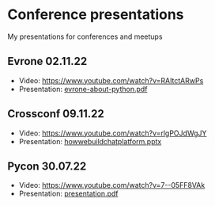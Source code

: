 # Conference presentations
My presentations for conferences and meetups

## Evrone 02.11.22
* Video: https://www.youtube.com/watch?v=RAItctARwPs
* Presentation: [evrone-about-python.pdf](./evrone-02.11.22/evrone-about-python.pdf)

## Crossconf 09.11.22
* Video: https://www.youtube.com/watch?v=rlgPOJdWgJY
* Presentation: [howwebuildchatplatform.pptx](./crossconf-09.09.22/howwebuildchatplatform.pptx)

## Pycon 30.07.22
* Video: https://www.youtube.com/watch?v=7--05FF8VAk
* Presentation: [presentation.pdf](./pycon-30.07.22/presentation.pdf)
